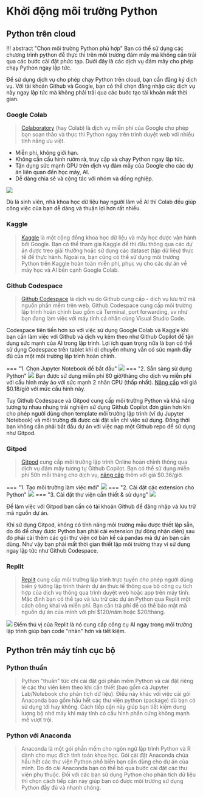 # Khởi động môi trường Python

## Python trên cloud

!!! abstract "Chọn môi trường Python phù hợp"
	Bạn có thể sử dụng các chương trình python để thực thi trên môi trường đám mây mà không cần trải qua các bước cài đặt phức tạp. Dưới đây là các dịch vụ đám mây cho phép chạy Python ngay lập tức.

Để sử dụng dịch vụ cho phép chạy Python trên cloud, bạn cần đăng ký dịch vụ. Với tài khoản Github và Google, bạn có thể chọn đăng nhập các dịch vụ này ngay lập tức mà không phải trải qua các bước tạo tài khoản mất thời gian.
### Google Colab

> [Colaboratory](https://colab.research.google.com/) (hay Colab) là dịch vụ miễn phí của Google cho phép bạn soạn thảo và thực thi Python ngay trên trình duyệt web với nhiều tính năng ưu việt.

- Miễn phí, không giới hạn.
- Không cần cấu hình rườm rà, truy cập và chạy Python ngay lập tức.
- Tận dụng sức mạnh GPU trên dịch vụ đám mây của Google cho các dự án liên quan đến học máy, AI.
- Dễ dàng chia sẻ và cộng tác với nhóm và đồng nghiệp.

![](../../assets/images/giao-dien-google-colab-lap-trinh-python.png)

Dù là sinh viên, nhà khoa học dữ liệu hay người làm về AI thì Colab đều giúp công việc của bạn dễ dàng và thuận lợi hơn rất nhiều.

### Kaggle

> [Kaggle](https://www.kaggle.com/) là một cộng đồng khoa học dữ liệu và máy học được vận hành bởi Google. Bạn có thể tham gia Kaggle để thi đấu thông qua các dự án được treo giải thưởng hoặc sử dụng các dataset (tập dữ liệu) thực tế để thực hành. Ngoài ra, bạn cũng có thể sử dụng môi trường Python trên Kaggle hoàn toàn miễn phí, phục vụ cho các dự án về máy học và AI bên cạnh Google Colab.

### Github Codespace

> [Github Codespace](https://github.com/features/codespaces) là dịch vụ do Github cung cấp  - dịch vụ lưu trữ mã nguồn phần mềm trên web. Github Codespace cung cấp môi trường lập trình hoàn chỉnh bao gồm cả Terminal, port forwarding, vv như bạn đang làm việc với máy tính cá nhân cùng Visual Studio Code.  

Codespace tiên tiến hơn so với việc sử dụng Google Colab và Kaggle khi bạn cần làm việc với Github và dịch vụ kèm theo như Github Copilot để tận dụng sức mạnh của AI trong lập trình. Lợi ích quan trọng nữa là bạn có thể sử dụng Codespace trên tablet khi di chuyển nhưng vẫn có sức mạnh đầy đủ của một môi trường lập trình hoàn chỉnh.

=== "1. Chọn Jupyter Notebook để bắt đầu"
	![](../../assets/images/su-dung-jupyter-notebook-tren-github-codespace-lap-trinh-python.png)
=== "2. Sẵn sàng sử dụng Python"
	![](../../assets/images/chay-chuong-trinh-python-tren-github-codespace.png)
Bạn được sử dụng miễn phí 60 giờ/tháng cho dịch vụ miễn phí với cấu hình máy ảo với sức mạnh 2 nhân CPU (thấp nhất). [Nâng cấp](https://github.com/pricing/calculator) với giá $0.18/giờ với mức cấu hình này.

Tuy Github Codespace và Gitpod cung cấp môi trường Python và khả năng tương tự nhau nhưng trải nghiệm sử dụng Github Copilot đơn giản hơn khi cho phép người dùng chọn template môi trường lập trình (ví dụ Jupyter Notebook) và môi trường đã được cài đặt sẵn chỉ việc sử dụng. Đồng thời bạn không cần phải bắt đầu dự án với việc nạp một Github repo để sử dụng như Gitpod.
### Gitpod
> [Gitpod](https://www.gitpod.io/) cung cấp môi trường lập trình Online hoàn chỉnh thông qua dịch vụ đám mây tương tự Github Copilot. Bạn có thể sử dụng miễn phí 50h mỗi tháng cho dịch vụ, [nâng cấp](https://www.gitpod.io/pricing) thêm với giá $0.36/giờ.

=== "1. Tạo môi trường làm việc mới"
	![](../../assets/images/thiet-lap-moi-truong-lam-viec-python-voi-gitpod.png)
=== "2. Cài đặt các extension cho Python"
	![](../../assets/images/cai-dat-extension-python-tren-visual-studio-gitpod.png)
=== "3. Cài đặt thư viện cần thiết & sử dụng"
	![](../../assets/images/chay-python-tren-moi-truong-gitpod.png)

Để làm việc với Gitpod bạn cần có tài khoản Github để đăng nhập và lưu trữ mã nguồn dự án.

Khi sử dụng Gitpod, không có tính năng môi trường mẫu được thiết lập sẵn, do đó để chạy được Python bạn phải cài extension (tự động nhận diện) sau đó phải cài thêm các gói thư viện cơ bản kể cả pandas mà dự án bạn cần dùng. Như vậy bạn phải mất thời gian thiết lập môi trường thay vì sử dụng ngay lập tức như Github Codespace.

### Replit

> [Replit](https://replit.com/) cung cấp môi trường lập trình trực tuyến cho phép người dùng biến ý tưởng lập trình thành dự án thực tế thông qua bộ công cụ tích hợp của dịch vụ thông qua trình duyệt web hoặc app trên máy tính. Mặc định bạn có thể tạo và lưu trữ các dự án Python qua Replit một cách công khai và miễn phí. Bạn cần trả phí để có thể bảo mật mã nguồn dự án của mình với phí $120/năm hoặc $20/tháng.

![](../../assets/images/moi-truong-lap-trinh-python-mien-phi-voi-Replit.png)
Điểm thú vị của Replit là nó cung cấp công cụ AI ngay trong môi trường lập trình giúp bạn code "nhàn" hơn và tiết kiệm.
## Python trên máy tính cục bộ

### Python thuần

> Python "thuần" tức chỉ cài đặt gói phần mềm Python và cài đặt riêng lẻ các thư viện kèm theo khi cần thiết (bao gồm cả Jupyter Lab/Notebook cho phân tích dữ liệu). Điều này khác với việc cài gói Anaconda bao gồm hầu hết các thư viện python (package) dù bạn có sử dụng tới hay không. Cách tiếp cận này giúp bạn tiết kiệm dung lượng bộ nhớ máy khi máy tính có cấu hình phần cứng không mạnh mẽ vượt trội. 

### Python với Anaconda

> Anaconda là một gói phần mềm cho ngôn ngữ lập trình Python và R dành cho mục đích tính toán khoa học. Gói cài đặt Anaconda chứa hầu hết các thư viện Python phổ biến bạn cần dùng cho dự án của mình. Do đó cài Anaconda bạn có thể bỏ qua bước cài đặt các thư viện phụ thuộc. Đối với các bạn sử dụng Python cho phân tích dữ liệu thì chọn cách tiếp cận này giúp bạn có được môi trường sử dụng Python đầy đủ và nhanh chóng.

